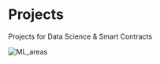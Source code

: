 # Projects
Projects for Data Science & Smart Contracts


![ML_areas](https://user-images.githubusercontent.com/93018629/139535262-1fa515ef-81d9-467f-a345-22acb9a7104d.png)


